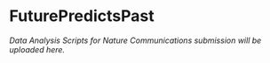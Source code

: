 # FuturePredictsPast

_Data Analysis Scripts for Nature Communications submission will be uploaded here._
